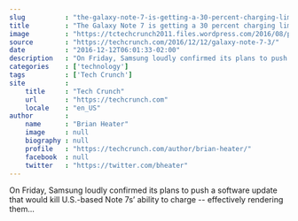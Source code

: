 ```yaml
---
slug          : "the-galaxy-note-7-is-getting-a-30-percent-charging-limit-in-the-u-k-not-a-full-bricking-yet"
title         : "The Galaxy Note 7 is getting a 30 percent charging limit in the U.K., not a full bricking (yet)"
image         : "https://tctechcrunch2011.files.wordpress.com/2016/08/p8112338.jpg?w=764&h=400&crop=1"
source        : "https://techcrunch.com/2016/12/12/galaxy-note-7-3/"
date          : "2016-12-12T06:01:33-02:00"
description   : "On Friday, Samsung loudly confirmed its plans to push a software update that would kill U.S.-based Note 7s’ ability to charge -- effectively rendering them..."
categories    : ['technology']
tags          : ['Tech Crunch']
site          :
    title     : "Tech Crunch"
    url       : "https://techcrunch.com"
    locale    : "en_US"
author        :
    name      : "Brian Heater"
    image     : null
    biography : null
    profile   : "https://techcrunch.com/author/brian-heater/"
    facebook  : null
    twitter   : "https://twitter.com/bheater"
---
```


On Friday, Samsung loudly confirmed its plans to push a software update that would kill U.S.-based Note 7s’ ability to charge -- effectively rendering them...
